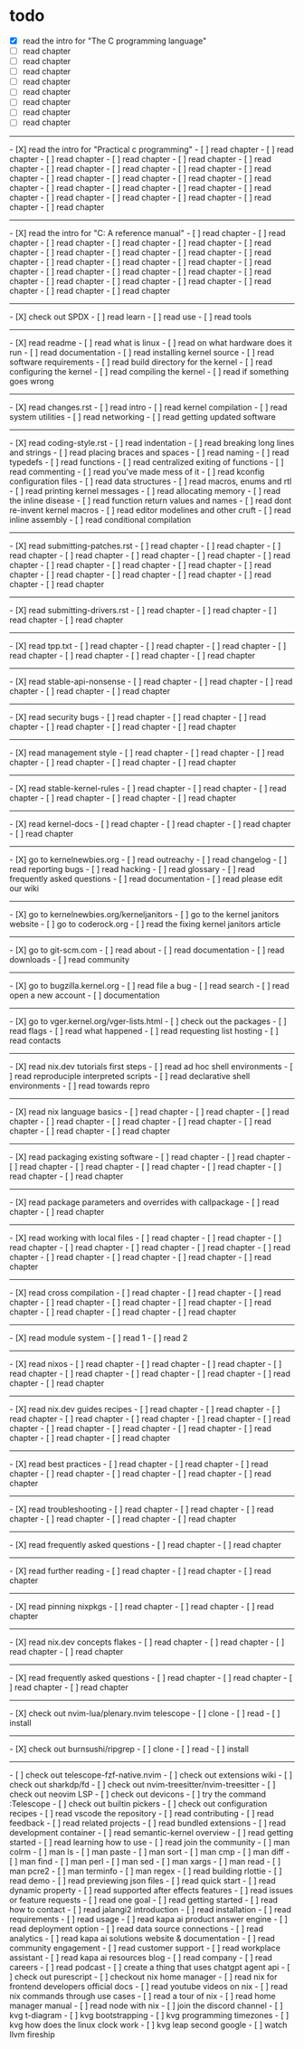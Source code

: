 # todo

- [X] read the intro for "The C programming language"
- [ ] read chapter
- [ ] read chapter
- [ ] read chapter
- [ ] read chapter
- [ ] read chapter
- [ ] read chapter
- [ ] read chapter
- [ ] read chapter
<hr>
- [X] read the intro for "Practical c programming"
- [ ] read chapter
- [ ] read chapter
- [ ] read chapter
- [ ] read chapter
- [ ] read chapter
- [ ] read chapter
- [ ] read chapter
- [ ] read chapter
- [ ] read chapter
- [ ] read chapter
- [ ] read chapter
- [ ] read chapter
- [ ] read chapter
- [ ] read chapter
- [ ] read chapter
- [ ] read chapter
- [ ] read chapter
- [ ] read chapter
- [ ] read chapter
- [ ] read chapter
- [ ] read chapter
- [ ] read chapter
- [ ] read chapter
<hr>
- [X] read the intro for "C: A reference manual"
- [ ] read chapter
- [ ] read chapter
- [ ] read chapter
- [ ] read chapter
- [ ] read chapter
- [ ] read chapter
- [ ] read chapter
- [ ] read chapter
- [ ] read chapter
- [ ] read chapter
- [ ] read chapter
- [ ] read chapter
- [ ] read chapter
- [ ] read chapter
- [ ] read chapter
- [ ] read chapter
- [ ] read chapter
- [ ] read chapter
- [ ] read chapter
- [ ] read chapter
- [ ] read chapter
- [ ] read chapter
- [ ] read chapter
- [ ] read chapter
<hr>
- [X] check out SPDX
- [ ] read learn
- [ ] read use
- [ ] read tools
<hr>
- [X] read readme
- [ ] read what is linux
- [ ] read on what hardware does it run
- [ ] read documentation
- [ ] read installing kernel source
- [ ] read software requirements
- [ ] read build directory for the kernel
- [ ] read configuring the kernel
- [ ] read compiling the kernel
- [ ] read if something goes wrong
<hr>
- [X] read changes.rst
- [ ] read intro
- [ ] read kernel compilation
- [ ] read system utilities
- [ ] read networking
- [ ] read getting updated software
<hr>
- [X] read coding-style.rst
- [ ] read indentation
- [ ] read breaking long lines and strings
- [ ] read placing braces and spaces
- [ ] read naming
- [ ] read typedefs
- [ ] read functions
- [ ] read centralized exiting of functions
- [ ] read commenting
- [ ] read you've made mess of it
- [ ] read kconfig configuration files
- [ ] read data structures
- [ ] read macros, enums and rtl
- [ ] read printing kernel messages
- [ ] read allocating memory
- [ ] read the inline disease
- [ ] read function return values and names
- [ ] read dont re-invent kernel macros
- [ ] read editor modelines and other cruft
- [ ] read inline assembly
- [ ] read conditional compilation
<hr>
- [X] read submitting-patches.rst
- [ ] read chapter
- [ ] read chapter
- [ ] read chapter
- [ ] read chapter
- [ ] read chapter
- [ ] read chapter
- [ ] read chapter
- [ ] read chapter
- [ ] read chapter
- [ ] read chapter
- [ ] read chapter
- [ ] read chapter
- [ ] read chapter
- [ ] read chapter
- [ ] read chapter
- [ ] read chapter
<hr>
- [X] read submitting-drivers.rst
- [ ] read chapter
- [ ] read chapter
- [ ] read chapter
- [ ] read chapter
<hr>
- [X] read tpp.txt
- [ ] read chapter
- [ ] read chapter
- [ ] read chapter
- [ ] read chapter
- [ ] read chapter
- [ ] read chapter
- [ ] read chapter
<hr>
- [X] read stable-api-nonsense
- [ ] read chapter
- [ ] read chapter
- [ ] read chapter
- [ ] read chapter
- [ ] read chapter
<hr>
- [X] read security bugs
- [ ] read chapter
- [ ] read chapter
- [ ] read chapter
- [ ] read chapter
- [ ] read chapter
- [ ] read chapter
<hr>
- [X] read management style
- [ ] read chapter
- [ ] read chapter
- [ ] read chapter
- [ ] read chapter
- [ ] read chapter
- [ ] read chapter
<hr>
- [X] read stable-kernel-rules
- [ ] read chapter
- [ ] read chapter
- [ ] read chapter
- [ ] read chapter
- [ ] read chapter
- [ ] read chapter
<hr>
- [X] read kernel-docs
- [ ] read chapter
- [ ] read chapter
- [ ] read chapter
- [ ] read chapter
<hr>
- [X] go to kernelnewbies.org
- [ ] read outreachy
- [ ] read changelog
- [ ] read reporting bugs
- [ ] read hacking
- [ ] read glossary
- [ ] read frequently asked questions
- [ ] read documentation
- [ ] read please edit our wiki
<hr>
- [X] go to kernelnewbies.org/kerneljanitors
- [ ] go to the kernel janitors website
- [ ] go to coderock.org
- [ ] read the fixing kernel janitors article
<hr>
- [X] go to git-scm.com
- [ ] read about
- [ ] read documentation
- [ ] read downloads
- [ ] read community
<hr>
- [X] go to bugzilla.kernel.org
- [ ] read file a bug
- [ ] read search
- [ ] read open a new account
- [ ] documentation
<hr>
- [X] go to vger.kernel.org/vger-lists.html
- [ ] check out the packages
- [ ] read flags
- [ ] read what happened
- [ ] read requesting list hosting
- [ ] read contacts
<hr>
- [X] read nix.dev tutorials first steps
- [ ] read ad hoc shell environments
- [ ] read reproduciple interpreted scripts
- [ ] read declarative shell environments
- [ ] read towards repro
<hr>
- [X] read nix language basics
- [ ] read chapter
- [ ] read chapter
- [ ] read chapter
- [ ] read chapter
- [ ] read chapter
- [ ] read chapter
- [ ] read chapter
- [ ] read chapter
- [ ] read chapter
<hr>
- [X] read packaging existing software
- [ ] read chapter
- [ ] read chapter
- [ ] read chapter
- [ ] read chapter
- [ ] read chapter
- [ ] read chapter
- [ ] read chapter
- [ ] read chapter
<hr>
- [X] read package parameters and overrides with callpackage
- [ ] read chapter
- [ ] read chapter
<hr>
- [X] read working with local files
- [ ] read chapter
- [ ] read chapter
- [ ] read chapter
- [ ] read chapter
- [ ] read chapter
- [ ] read chapter
- [ ] read chapter
- [ ] read chapter
- [ ] read chapter
- [ ] read chapter
- [ ] read chapter
<hr>
- [X] read cross compilation
- [ ] read chapter
- [ ] read chapter
- [ ] read chapter
- [ ] read chapter
- [ ] read chapter
- [ ] read chapter
- [ ] read chapter
- [ ] read chapter
- [ ] read chapter
- [ ] read chapter
<hr>
- [X] read module system
- [ ] read 1
- [ ] read 2
<hr>
- [X] read nixos
- [ ] read chapter
- [ ] read chapter
- [ ] read chapter
- [ ] read chapter
- [ ] read chapter
- [ ] read chapter
- [ ] read chapter
- [ ] read chapter
- [ ] read chapter
<hr>
- [X] read nix.dev guides recipes
- [ ] read chapter
- [ ] read chapter
- [ ] read chapter
- [ ] read chapter
- [ ] read chapter
- [ ] read chapter
- [ ] read chapter
- [ ] read chapter
- [ ] read chapter
- [ ] read chapter
- [ ] read chapter
- [ ] read chapter
- [ ] read chapter
<hr>
- [X] read best practices
- [ ] read chapter
- [ ] read chapter
- [ ] read chapter
- [ ] read chapter
- [ ] read chapter
- [ ] read chapter
- [ ] read chapter
<hr>
- [X] read troubleshooting
- [ ] read chapter
- [ ] read chapter
- [ ] read chapter
- [ ] read chapter
- [ ] read chapter
- [ ] read chapter
<hr>
- [X] read frequently asked questions
- [ ] read chapter
- [ ] read chapter
<hr>
- [X] read further reading
- [ ] read chapter
- [ ] read chapter
- [ ] read chapter
<hr>
- [X] read pinning nixpkgs
- [ ] read chapter
- [ ] read chapter
- [ ] read chapter
<hr>
- [X] read nix.dev concepts flakes
- [ ] read chapter
- [ ] read chapter
- [ ] read chapter
- [ ] read chapter
<hr>
- [X] read frequently asked questions
- [ ] read chapter
- [ ] read chapter
- [ ] read chapter
- [ ] read chapter
<hr>
- [X] check out nvim-lua/plenary.nvim telescope
- [ ] clone
- [ ] read 
- [ ] install
<hr>
- [X] check out burnsushi/ripgrep
- [ ] clone
- [ ] read
- [ ] install
<hr>
- [ ] check out telescope-fzf-native.nvim
- [ ] check out extensions wiki
- [ ] check out sharkdp/fd
- [ ] check out nvim-treesitter/nvim-treesitter
- [ ] check out neovim LSP
- [ ] check out devicons
- [ ] try the command :Telescope
- [ ] check out builtin pickers
- [ ] check out configuration recipes
- [ ] read vscode the repository
- [ ] read contributing
- [ ] read feedback
- [ ] read related projects
- [ ] read bundled extensions
- [ ] read development container
- [ ] read semantic-kernel overview
- [ ] read getting started
- [ ] read learning how to use
- [ ] read join the community
- [ ] man colrm
- [ ] man ls
- [ ] man paste
- [ ] man sort
- [ ] man cmp
- [ ] man diff
- [ ] man find
- [ ] man perl
- [ ] man sed
- [ ] man xargs
- [ ] man read
- [ ] man pcre2
- [ ] man terminfo
- [ ] man regex
- [ ] read building rlottie
- [ ] read demo
- [ ] read previewing json files
- [ ] read quick start
- [ ] read dynamic property
- [ ] read supported after effects features
- [ ] read issues or feature requests
- [ ] read one goal
- [ ] read getting started
- [ ] read how to contact
- [ ] read jalangi2 introduction
- [ ] read installation
- [ ] read requirements
- [ ] read usage
- [ ] read kapa ai product answer engine
- [ ] read deployment option
- [ ] read data source connections
- [ ] read analytics
- [ ] read kapa ai solutions website & documentation
- [ ] read community engagement
- [ ] read customer support
- [ ] read workplace assistant
- [ ] read kapa ai resources blog
- [ ] read company
- [ ] read careers
- [ ] read podcast
- [ ] create a thing that uses chatgpt agent api
- [ ] check out purescript
- [ ] checkout nix home manager
- [ ] read nix for frontend developers official docs
- [ ] read youtube videos on nix
- [ ] read nix commands through use cases
- [ ] read a tour of nix
- [ ] read home manager manual 
- [ ] read node with nix
- [ ] join the discord channel
- [ ] kvg t-diagram
- [ ] kvg bootstrapping
- [ ] kvg programming timezones
- [ ] kvg how does the linux clock work
- [ ] kvg leap second google
- [ ] watch llvm fireship
